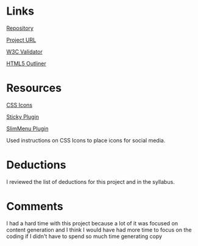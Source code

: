 # Links

[Repository](https://github.com/kellymarton/project_final3_marton_kelly)

[Project URL](http://kellymarton.com/bluthsbananastand/)

[W3C Validator]()

[HTML5 Outliner]()

# Resources
[CSS Icons](https://www.w3schools.com/w3css/w3css_icons.asp)

[Sticky Plugin](http://stickyjs.com/)

[SlimMenu Plugin](http://adnantopal.github.io/slimmenu/)

Used instructions on CSS Icons to place icons for social media.

# Deductions
I reviewed the list of deductions for this project and in the syllabus.

# Comments
I had a hard time with this project because a lot of it was focused on content generation and
I think I would have had more time to focus on the coding if I didn't have to spend so much time generating copy
